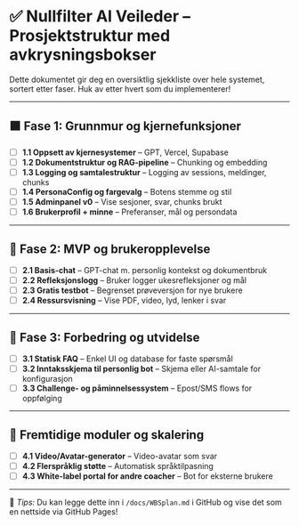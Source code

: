 
# ✅ Nullfilter AI Veileder – Prosjektstruktur med avkrysningsbokser

Dette dokumentet gir deg en oversiktlig sjekkliste over hele systemet, sortert etter faser. Huk av etter hvert som du implementerer!

---

## 🟩 Fase 1: Grunnmur og kjernefunksjoner

- [ ] **1.1 Oppsett av kjernesystemer** – GPT, Vercel, Supabase
- [ ] **1.2 Dokumentstruktur og RAG-pipeline** – Chunking og embedding
- [ ] **1.3 Logging og samtalestruktur** – Logging av sessions, meldinger, chunks
- [ ] **1.4 PersonaConfig og fargevalg** – Botens stemme og stil
- [ ] **1.5 Adminpanel v0** – Vise sesjoner, svar, chunks brukt
- [ ] **1.6 Brukerprofil + minne** – Preferanser, mål og persondata

---

## 🚀 Fase 2: MVP og brukeropplevelse

- [ ] **2.1 Basis-chat** – GPT-chat m. personlig kontekst og dokumentbruk
- [ ] **2.2 Refleksjonslogg** – Bruker logger ukesrefleksjoner og mål
- [ ] **2.3 Gratis testbot** – Begrenset prøveversjon for nye brukere
- [ ] **2.4 Ressursvisning** – Vise PDF, video, lyd, lenker i svar

---

## 🧠 Fase 3: Forbedring og utvidelse

- [ ] **3.1 Statisk FAQ** – Enkel UI og database for faste spørsmål
- [ ] **3.2 Inntaksskjema til personlig bot** – Skjema eller AI-samtale for konfigurasjon
- [ ] **3.3 Challenge- og påminnelsessystem** – Epost/SMS flows for oppfølging

---

## 🌟 Fremtidige moduler og skalering

- [ ] **4.1 Video/Avatar-generator** – Video-avatar som svar
- [ ] **4.2 Flerspråklig støtte** – Automatisk språktilpasning
- [ ] **4.3 White-label portal for andre coacher** – Bot for eksterne brukere

---

🧠 *Tips:* Du kan legge dette inn i `/docs/WBSplan.md` i GitHub og vise det som en nettside via GitHub Pages!
